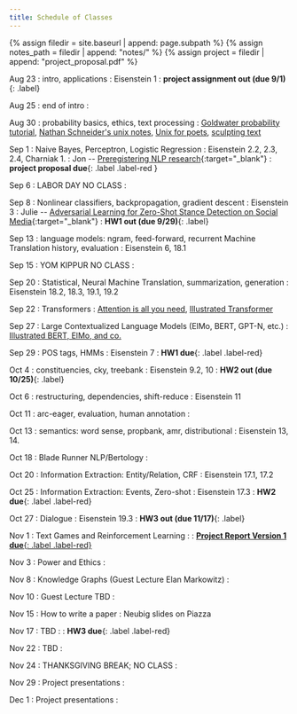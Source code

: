 ```yaml
---
title: Schedule of Classes
---
```



{% assign filedir = site.baseurl | append: page.subpath %} 
{% assign notes_path = filedir | append: "notes/" %} 
{% assign project = filedir | append: "project_proposal.pdf" %}

<!--  
Instructions:

INDENTATION COUNTS

Each day should be formatted exactly as follows

Date
: Lessons Covered
  : Reading List
    : In Class Presentations
: **Assignment/Announcement**{: .label}


To add a hyperlink for readings, due it as follows
  : [Example Paper](http://linktopaper.edu)

To make the hyperlink open in a new tab by default
  : [Example Paper](http://linktopaper.edu){:target=_"blank"}

The announcement can be made red for due dates as follows
: **Assignment Due**{: .label .label-red }

-->

Aug 23
: intro, applications
  : Eisenstein 1
: **project assignment out (due 9/1)**{: .label}

Aug 25
: end of intro
  : 

Aug 30
: probability basics, ethics, text processing
  : [Goldwater probability tutorial](http://homepages.inf.ed.ac.uk/sgwater/teaching/general/probability.pdf), 
  [Nathan Schneider's unix notes](https://github.com/nschneid/unix-text-commands), 
  [Unix for poets](https://www.cs.upc.edu/~padro/Unixforpoets.pdf), 
  [sculpting text](http://matt.might.net/articles/sculpting-text/)

Sep 1
: Naive Bayes, Perceptron, Logistic Regression
  : Eisenstein 2.2, 2.3, 2.4, Charniak 1.
    : Jon -- [Preregistering NLP research](https://urldefense.com/v3/__https://aclanthology.org/2021.naacl-main.51.pdf__;!!LIr3w8kk_Xxm!7IHnc2yrXOYRMf16ULiIu7L_OnNq0Bi05vwoghJcCoWmqMQi0sLcotZFuISGebs$){:target="_blank"}
: **project proposal due**{: .label .label-red }


Sep 6
: LABOR DAY NO CLASS
  : 

Sep 8
: Nonlinear classifiers, backpropagation, gradient descent
  : Eisenstein 3
    : Julie -- [Adversarial Learning for Zero-Shot Stance Detection on Social Media](https://urldefense.com/v3/__https://aclanthology.org/2021.naacl-main.379.pdf__;!!LIr3w8kk_Xxm!7IHnc2yrXOYRMf16ULiIu7L_OnNq0Bi05vwoghJcCoWmqMQi0sLcotZFqnDAFNk$){:target="_blank"}
: **HW1 out (due 9/29)**{: .label}

Sep 13
: language models: ngram, feed-forward, recurrent Machine Translation history, evaluation
  : Eisenstein 6, 18.1
  
Sep 15
: YOM KIPPUR NO CLASS
  : 

Sep 20
: Statistical, Neural Machine Translation, summarization, generation
  : Eisenstein 18.2, 18.3, 19.1, 19.2
  
Sep 22
: Transformers
  : [Attention is all you need](https://arxiv.org/abs/1706.03762), [Illustrated Transformer](http://jalammar.github.io/illustrated-transformer/)

Sep 27
: Large Contextualized Language Models (ElMo, BERT, GPT-N, etc.)
  : [Illustrated BERT, ElMo, and co.](http://jalammar.github.io/illustrated-bert/)
  
Sep 29
: POS tags, HMMs
  : Eisenstein 7
: **HW1 due**{: .label .label-red}

Oct 4
: constituencies, cky, treebank
  : Eisenstein 9.2, 10
: **HW2 out (due 10/25)**{: .label}

Oct 6
: restructuring, dependencies, shift-reduce
  : Eisenstein 11

Oct 11
: arc-eager, evaluation, human annotation
  : 

Oct 13
: semantics: word sense, propbank, amr, distributional
  : Eisenstein 13, 14.
  
Oct 18
: Blade Runner NLP/Bertology
  : 

Oct 20
: Information Extraction: Entity/Relation, CRF
  : Eisenstein 17.1, 17.2


Oct 25
: Information Extraction: Events, Zero-shot
  : Eisenstein 17.3
: **HW2 due**{: .label .label-red}

Oct 27
: Dialogue
  : Eisenstein 19.3
: **HW3 out (due 11/17)**{: .label}

Nov 1
: Text Games and Reinforcement Learning
  : 
: [**Project Report Version 1 due**{: .label .label-red}](({{project}}){:target="_blank"})

Nov 3
: Power and Ethics
  : 

Nov 8
: Knowledge Graphs (Guest Lecture Elan Markowitz)
  : 

Nov 10
: Guest Lecture TBD
  :  

Nov 15
: How to write a paper
  : Neubig slides on Piazza

Nov 17
: TBD
  : 
: **HW3 due**{: .label .label-red}

Nov 22
: TBD
  : 

Nov 24
: THANKSGIVING BREAK; NO CLASS
  : 

Nov 29
: Project presentations
  : 

Dec 1
: Project presentations
  : 
